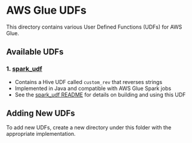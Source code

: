 # AWS Glue UDFs

This directory contains various User Defined Functions (UDFs) for AWS Glue.

## Available UDFs

### 1. [spark_udf](./spark_udf)
- Contains a Hive UDF called `custom_rev` that reverses strings
- Implemented in Java and compatible with AWS Glue Spark jobs
- See the [spark_udf README](./spark_udf/README.md) for details on building and using this UDF

## Adding New UDFs

To add new UDFs, create a new directory under this folder with the appropriate implementation.

